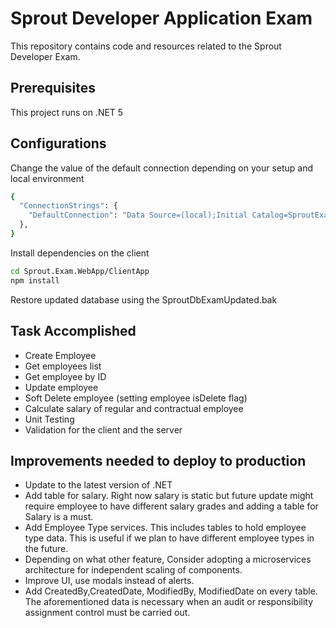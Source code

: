 # Sprout Developer Application Exam

This repository contains code and resources related to the Sprout Developer Exam. 

## Prerequisites

This project runs on .NET 5

## Configurations

Change the value of the default connection depending on your setup and local environment
``` bash
{
  "ConnectionStrings": {
    "DefaultConnection": "Data Source=(local);Initial Catalog=SproutExamDb;Integrated Security=true"
  },
}
```

Install dependencies on the client
``` bash
cd Sprout.Exam.WebApp/ClientApp
npm install
```

Restore updated database using the SproutDbExamUpdated.bak

## Task Accomplished

- Create Employee
- Get employees list
- Get employee by ID
- Update employee
- Soft Delete employee (setting employee isDelete flag)
- Calculate salary of regular and contractual employee
- Unit Testing
- Validation for the client and the server

## Improvements needed to deploy to production

- Update to the latest version of .NET
- Add table for salary. Right now salary is static but future update might require employee to have different salary grades and adding a table for Salary is a must.
- Add Employee Type services. This includes tables to hold employee type data. This is useful if we plan to have different employee types in the future. 
- Depending on what other feature, Consider adopting a microservices architecture for independent scaling of components.
- Improve UI, use modals instead of alerts.
- Add CreatedBy,CreatedDate, ModifiedBy, ModifiedDate on every table. The aforementioned data is necessary when an audit or responsibility assignment control must be carried out.
